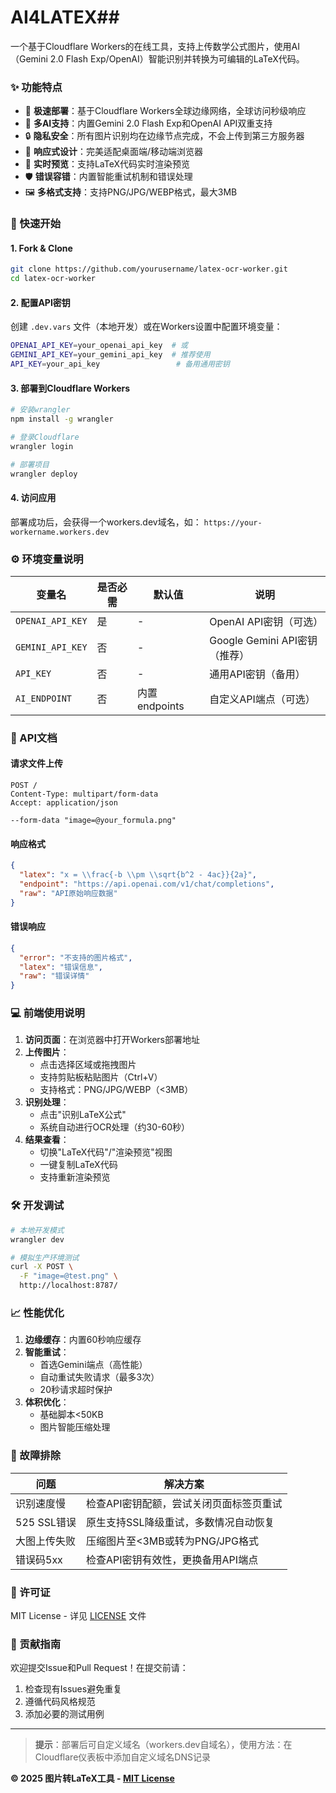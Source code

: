 # AI4LATEX## 

一个基于Cloudflare Workers的在线工具，支持上传数学公式图片，使用AI（Gemini 2.0 Flash Exp/OpenAI）智能识别并转换为可编辑的LaTeX代码。

### ✨ 功能特点

- 🚀 **极速部署**：基于Cloudflare Workers全球边缘网络，全球访问秒级响应
- 🤖 **多AI支持**：内置Gemini 2.0 Flash Exp和OpenAI API双重支持
- 🔒 **隐私安全**：所有图片识别均在边缘节点完成，不会上传到第三方服务器
- 📱 **响应式设计**：完美适配桌面端/移动端浏览器
- 🎨 **实时预览**：支持LaTeX代码实时渲染预览
- 🛡️ **错误容错**：内置智能重试机制和错误处理
- 🖼️ **多格式支持**：支持PNG/JPG/WEBP格式，最大3MB

### 🚀 快速开始

#### 1. Fork & Clone
```bash
git clone https://github.com/yourusername/latex-ocr-worker.git
cd latex-ocr-worker
```

#### 2. 配置API密钥
创建 `.dev.vars` 文件（本地开发）或在Workers设置中配置环境变量：

```bash
OPENAI_API_KEY=your_openai_api_key  # 或
GEMINI_API_KEY=your_gemini_api_key  # 推荐使用
API_KEY=your_api_key                 # 备用通用密钥
```

#### 3. 部署到Cloudflare Workers
```bash
# 安装wrangler
npm install -g wrangler

# 登录Cloudflare
wrangler login

# 部署项目
wrangler deploy
```

#### 4. 访问应用
部署成功后，会获得一个workers.dev域名，如：
`https://your-workername.workers.dev`

### ⚙️ 环境变量说明

| 变量名           | 是否必需 | 默认值         | 说明                          |
| ---------------- | -------- | -------------- | ----------------------------- |
| `OPENAI_API_KEY` | 是       | -              | OpenAI API密钥（可选）        |
| `GEMINI_API_KEY` | 否       | -              | Google Gemini API密钥（推荐） |
| `API_KEY`        | 否       | -              | 通用API密钥（备用）           |
| `AI_ENDPOINT`    | 否       | 内置 endpoints | 自定义API端点（可选）         |

### 🔌 API文档

#### 请求文件上传
```http
POST /
Content-Type: multipart/form-data
Accept: application/json

--form-data "image=@your_formula.png"
```

#### 响应格式
```json
{
  "latex": "x = \\frac{-b \\pm \\sqrt{b^2 - 4ac}}{2a}",
  "endpoint": "https://api.openai.com/v1/chat/completions",
  "raw": "API原始响应数据"
}
```

#### 错误响应
```json
{
  "error": "不支持的图片格式",
  "latex": "错误信息",
  "raw": "错误详情"
}
```

### 💻 前端使用说明

1. **访问页面**：在浏览器中打开Workers部署地址
2. **上传图片**：
   - 点击选择区域或拖拽图片
   - 支持剪贴板粘贴图片（Ctrl+V）
   - 支持格式：PNG/JPG/WEBP（<3MB）
3. **识别处理**：
   - 点击"识别LaTeX公式"
   - 系统自动进行OCR处理（约30-60秒）
4. **结果查看**：
   - 切换"LaTeX代码"/"渲染预览"视图
   - 一键复制LaTeX代码
   - 支持重新渲染预览

### 🛠️ 开发调试

```bash
# 本地开发模式
wrangler dev

# 模拟生产环境测试
curl -X POST \
  -F "image=@test.png" \
  http://localhost:8787/
```

### 📈 性能优化

1. **边缘缓存**：内置60秒响应缓存
2. **智能重试**：
   - 首选Gemini端点（高性能）
   - 自动重试失败请求（最多3次）
   - 20秒请求超时保护
3. **体积优化**：
   - 基础脚本<50KB
   - 图片智能压缩处理

### 🐛 故障排除

| 问题         | 解决方案                                |
| ------------ | --------------------------------------- |
| 识别速度慢   | 检查API密钥配额，尝试关闭页面标签页重试 |
| 525 SSL错误  | 原生支持SSL降级重试，多数情况自动恢复   |
| 大图上传失败 | 压缩图片至<3MB或转为PNG/JPG格式         |
| 错误码5xx    | 检查API密钥有效性，更换备用API端点      |

### 📄 许可证

MIT License - 详见 [LICENSE](LICENSE) 文件

### 🤝 贡献指南

欢迎提交Issue和Pull Request！在提交前请：

1. 检查现有Issues避免重复
2. 遵循代码风格规范
3. 添加必要的测试用例

---

> **提示**：部署后可自定义域名（workers.dev自域名），使用方法：在Cloudflare仪表板中添加自定义域名DNS记录

**© 2025 图片转LaTeX工具 - [MIT License](LICENSE)**
